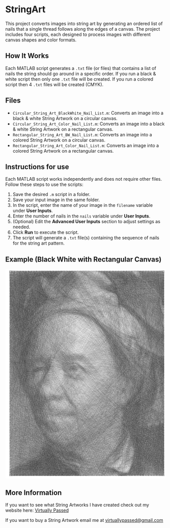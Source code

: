# StringArt

This project converts images into string art by generating an ordered list of nails that a single thread follows along the edges of a canvas. The project includes four scripts, each designed to process images with different canvas shapes and color formats.

## How It Works

Each MATLAB script generates a `.txt` file (or files) that contains a list of nails the string should go around in a specific order. If you run a black & white script then only one `.txt` file will be created. If you run a colored script then 4 `.txt` files will be created (CMYK).

## Files

- `Circular_String_Art_BlackWhite_Nail_List.m`: Converts an image into a black & white String Artwork on a circular canvas.
- `Circular_String_Art_Color_Nail_List.m`: Converts an image into a black & white String Artwork on a rectangular canvas.
- `Rectangular_String_Art_BW_Nail_List.m`: Converts an image into a colored String Artwork on a circular canvas.
- `Rectangular_String_Art_Color_Nail_List.m`: Converts an image into a colored String Artwork on a rectangular canvas.

## Instructions for use

Each MATLAB script works independently and does not require other files. Follow these steps to use the scripts:

1. Save the desired `.m` script in a folder.
2. Save your input image in the same folder.
3. In the script, enter the name of your image in the `filename` variable under **User Inputs**.
4. Enter the number of nails in the `nails` variable under **User Inputs**.
5. (Optional) Edit the **Advanced User Inputs** section to adjust settings as needed.
6. Click **Run** to execute the script.
7. The script will generate a `.txt` file(s) containing the sequence of nails for the string art pattern.

## Example (Black White with Rectangular Canvas)

![Example 1](images/Euler_BW_String_Art.PNG)

## More Information

If you want to see what String Artworks I have created check out my website here: [Virtually Passed](https://sites.google.com/view/virtuallypassed/home?authuser=0)

If you want to buy a String Artwork email me at virtuallypassed@gmail.com

